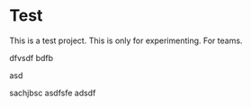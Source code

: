 
# Test
This is a test project. This is only for experimenting.
For teams.


dfvsdf bdfb

asd

sachjbsc
asdfsfe
adsdf
